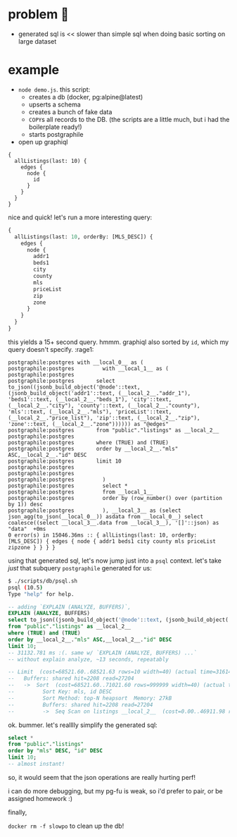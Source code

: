 # problem :turtle:

- generated sql is << slower than simple sql when doing basic sorting on large dataset

# example

- `node demo.js`. this script:
  - creates a db (docker, pg:alpine@latest)
  - upserts a schema
  - creates a bunch of fake data
  - `COPY`s all records to the DB.  (the scripts are a little much, but i had the boilerplate ready!)
  - starts postgraphile
- open up graphiql

```gql
{
  allListings(last: 10) {
    edges {
      node {
        id
      }
    }
  }
}
```

nice and quick! let's run a more interesting query:

```graphql
{
  allListings(last: 10, orderBy: [MLS_DESC]) {
    edges {
      node {
        addr1
        beds1
        city
        county
        mls
        priceList
        zip
        zone
      }
    }
  }
}
```

this yields a 15+ second query.  hmmm. graphiql also sorted by `id`, which my query doesn't specify. :rage1:

```
postgraphile:postgres with __local_0__ as (
postgraphile:postgres         with __local_1__ as (
postgraphile:postgres
postgraphile:postgres       select to_json((jsonb_build_object('@node'::text, (jsonb_build_object('addr1'::text, (__local_2__."addr_1"), 'beds1'::text, (__local_2__."beds_1"), 'city'::text, (__local_2__."city"), 'county'::text, (__local_2__."county"), 'mls'::text, (__local_2__."mls"), 'priceList'::text, (__local_2__."price_list"), 'zip'::text, (__local_2__."zip"), 'zone'::text, (__local_2__."zone")))))) as "@edges"
postgraphile:postgres       from "public"."listings" as __local_2__
postgraphile:postgres
postgraphile:postgres       where (TRUE) and (TRUE)
postgraphile:postgres       order by __local_2__."mls" ASC,__local_2__."id" DESC
postgraphile:postgres       limit 10
postgraphile:postgres
postgraphile:postgres
postgraphile:postgres         )
postgraphile:postgres         select *
postgraphile:postgres         from __local_1__
postgraphile:postgres         order by (row_number() over (partition by 1)) desc
postgraphile:postgres         ), __local_3__ as (select json_agg(to_json(__local_0__)) asdata from __local_0__) select coalesce((select __local_3__.data from __local_3__), '[]'::json) as "data"  +0ms
0 error(s) in 15046.36ms :: { allListings(last: 10, orderBy: [MLS_DESC]) { edges { node { addr1 beds1 city county mls priceList zipzone } } } }
```

using that generated sql, let's now jump just into a `psql` context.  let's take _just_ that subquery `postgraphile` generated for us:

```sh
$ ./scripts/db/psql.sh
psql (10.5)
Type "help" for help.
```

```sql
-- adding `EXPLAIN (ANALYZE, BUFFERS)`,
EXPLAIN (ANALYZE, BUFFERS)
select to_json((jsonb_build_object('@node'::text, (jsonb_build_object('addr1'::text, (__local_2__."addr_1"), 'beds1'::text, (__local_2__."beds_1"), 'city'::text, (__local_2__."city"), 'county'::text, (__local_2__."county"), 'mls'::text, (__local_2__."mls"), 'priceList'::text, (__local_2__."price_list"), 'zip'::text, (__local_2__."zip"), 'zone'::text, (__local_2__."zone")))))) as "@edges"
from "public"."listings" as __local_2__
where (TRUE) and (TRUE)
order by __local_2__."mls" ASC,__local_2__."id" DESC
limit 10;
-- 31132.781 ms :(. same w/ `EXPLAIN (ANALYZE, BUFFERS) ...`
-- without explain analyze, ~13 seconds, repeatably

-- Limit  (cost=68521.60..68521.63 rows=10 width=40) (actual time=31614.179..31614.425 rows=10 loops=1)
--   Buffers: shared hit=2208 read=27204
--   ->  Sort  (cost=68521.60..71021.60 rows=999999 width=40) (actual time=31614.159..31614.241 rows=10 loops=1)
--         Sort Key: mls, id DESC
--         Sort Method: top-N heapsort  Memory: 27kB
--         Buffers: shared hit=2208 read=27204
--         ->  Seq Scan on listings __local_2__  (cost=0.00..46911.98 rows=999999 width=40) (actual time=0.200..23706.512 rows=999999loops=1)
```

ok. bummer. let's realllly simplify the generated sql:

```sql
select *
from "public"."listings"
order by "mls" DESC, "id" DESC
limit 10;
-- almost instant!
```

so, it would seem that the json operations are really hurting perf!

i can do more debugging, but my pg-fu is weak, so i'd prefer to pair, or be assigned homework :)

finally,

`docker rm -f slowpo` to clean up the db!
